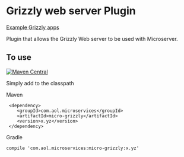 # Grizzly web server Plugin

[Example Grizzly apps](https://github.com/aol/micro-server/tree/master/micro-grizzly/src/test/java/app)

Plugin that allows the Grizzly Web server to be used with Microserver.


## To use

[![Maven Central](https://maven-badges.herokuapp.com/maven-central/com.aol.microservices/micro-grizzly/badge.svg)](https://maven-badges.herokuapp.com/maven-central/com.aol.microservices/micro-grizzly)

Simply add to the classpath

Maven 

     <dependency>
        <groupId>com.aol.microservices</groupId>  
        <artifactId>micro-grizzly</artifactId>
        <version>x.yz</version>
     </dependency>
     
Gradle

    compile 'com.aol.microservices:micro-grizzly:x.yz'